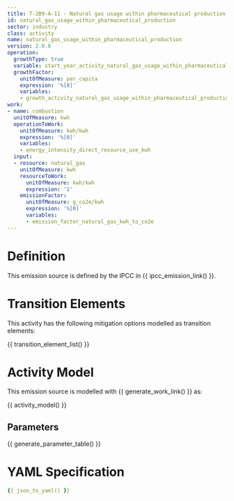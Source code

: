 ```yaml
---
title: T-2B9-A-11 - Natural gas usage within pharmaceutical production
id: natural_gas_usage_within_pharmaceutical_production
sector: industry
class: activity
name: natural_gas_usage_within_pharmaceutical_production
version: 2.0.0
operation:
  growthType: true
  variable: start_year_activity_natural_gas_usage_within_pharmaceutical_production
  growthFactor:
    unitOfMeasure: per_capita
    expression: '%[0]'
    variables:
    - growth_activity_natural_gas_usage_within_pharmaceutical_production
work:
- name: combustion
  unitOfMeasure: kwh
  operationToWork:
    unitOfMeasure: kwh/kwh
    expression: '%[0]'
    variables:
    - energy_intensity_direct_resource_use_kwh
  input:
  - resource: natural_gas
    unitOfMeasure: kwh
    resourceToWork:
      unitOfMeasure: kwh/kwh
      expression: '1'
    emissionFactor:
      unitOfMeasure: g_co2e/kwh
      expression: '%[0]'
      variables:
      - emission_factor_natural_gas_kwh_to_co2e
---
```



# Definition
This emission source is defined by the IPCC in {{ ipcc_emission_link() }}.

# Transition Elements

This activity has the following mitigation options modelled as transition elements:

{{ transition_element_list() }}

# Activity Model
This emission source is modelled with {{ generate_work_link() }} as:

{{ activity_model() }}

## Parameters

{{ generate_parameter_table() }}

# YAML Specification

```yaml
{{ json_to_yaml() }}
```

